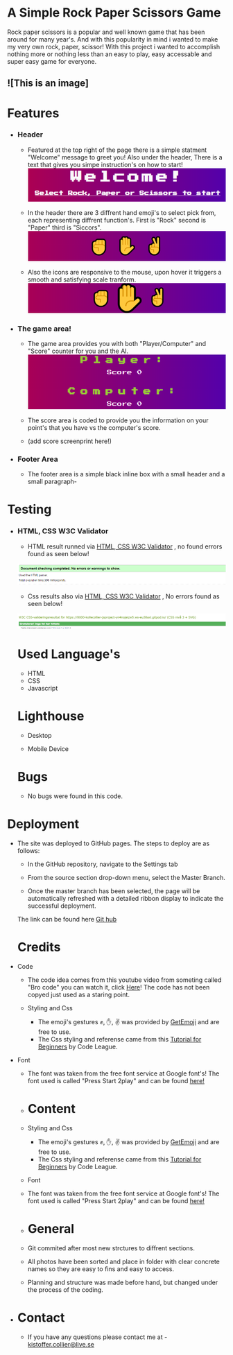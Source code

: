 # A Simple Rock Paper Scissors Game
Rock paper scissors is a popular and well known game that has been around for many year's. And with this popularity in mind i wanted to make my very own  rock, paper, scissor! With this project i wanted to accomplish nothing more or nothing less than an easy to play, easy accessable and super easy game for everyone. 


![This is an image]
-
# Features

- ### Header
  -  Featured at the top right of the page there is a simple statment "Welcome" message to greet you! Also under the header, There is a text that gives you simpe instruction's on how to start!
  ![This is an image](/assets/Images/FireShot%20Capture%20056%20-%20Rock%2C%20Paper%2C%20Scissors!_%20-%208000-kollecollier-jsproject-5h4zoqyjqct.ws-eu46.gitpod.io.png)

   
    -   In the header there are 3 diffrent hand emoji's to select pick from, each representing diffrent function's. First is "Rock" second is "Paper" third is "Siccors".
    ![This is an image](/assets/Images/sten.png)

    -  Also the icons are responsive to the mouse, upon hover it triggers a smooth and satisfying scale tranform.
    ![This is an image](/assets/Images/stenupp.png)

 - ### The game area!

   - The game area provides you with both "Player/Computer" and "Score" counter for you and the AI.
![This is an image](/assets/Images/gamearea-score.png)

    - The score area is coded to provide you the information on your point's that you have vs the computer's score.
    - (add score screenprint here!)

- ### Footer Area
  - The footer area is a simple black inline box with a small header and a small paragraph-


 # Testing
 - ### HTML, CSS W3C Validator

   - HTML result runned via [HTML, CSS W3C Validator](https://validator.w3.org/) , no found errors found as seen below!


   ![This is an image](/Images/html-check.png)

   - Css results also via [HTML, CSS W3C Validator](https://validator.w3.org/) , No errors found as seen below!


   ![This is an image](/Images/css.check.png)


   # Used Language's

    - HTML
    - CSS
    - Javascript

    # Lighthouse
     - Desktop 

      - Mobile Device

     # Bugs

     - No bugs were found in this code.



 # Deployment
- The site was deployed to GitHub pages. The steps to deploy are as follows:

  - In the GitHub repository, navigate to the Settings tab

  -  From the source section drop-down menu, select the Master Branch.

  -  Once the master branch has been selected, the page will be automatically refreshed with a detailed ribbon display to indicate the successful deployment.

  The link can be found here [Git hub](https://github.com/Kollecollier/JS-project)

  # Credits

- Code
   - The code idea comes from this youtube video from someting called "Bro code" you can watch it, click [Here](https://www.youtube.com/watch?v=n1_vHArDBRA&t=3s&ab_channel=BroCode)! The code has not been copyed just used as a staring point.

   - Styling and Css
     - The emoji's gestures ✊, ✋, ✌️ was provided by [GetEmoji](https://getemoji.com/) and are free to use. 
      - The Css styling and referense came from this  [Tutorial for Beginners](https://www.youtube.com/watch?v=B17NC5DD-dA&t=327s&ab_channel=CodeLeague) by Code League.

- Font
   - The font was taken from the free font service at Google font's! The font used is called "Press Start 2play" and can be found [here!](https://fonts.google.com/specimen/Press+Start+2P?query=press+start)


  - # Content
  - Styling and Css
     - The emoji's gestures ✊, ✋, ✌️ was provided by [GetEmoji](https://getemoji.com/) and are free to use. 
      - The Css styling and referense came from this  [Tutorial for Beginners](https://www.youtube.com/watch?v=B17NC5DD-dA&t=327s&ab_channel=CodeLeague) by Code League.

  - Font
   - The font was taken from the free font service at Google font's! The font used is called "Press Start 2play" and can be found [here!](https://fonts.google.com/specimen/Press+Start+2P?query=press+start)

  - # General
  - Git commited after most new strctures to diffrent sections.
  - All photos have been sorted and place in folder with clear concrete names so they are easy to fins and easy to access.
  - Planning and structure was made before hand, but changed under the process of the coding.

- # Contact
  - If you have any questions please contact me at - kistoffer.collier@live.se
     
